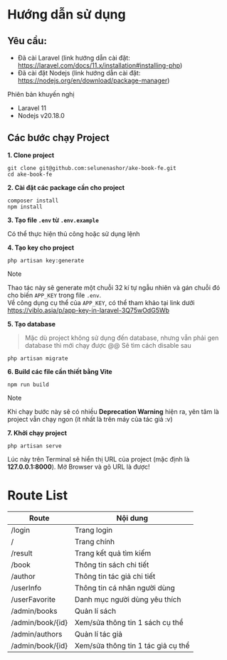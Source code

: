 # Hướng dẫn sử dụng
## Yêu cầu:
- Đã cài Laravel (link hướng dẫn cài đặt: https://laravel.com/docs/11.x/installation#installing-php)
- Đã cài đặt Nodejs (link hướng dẫn cài đặt: https://nodejs.org/en/download/package-manager)

Phiên bản khuyến nghị
- Laravel 11
- Nodejs v20.18.0
## Các bước chạy Project

**1. Clone project**  
```
git clone git@github.com:selunenashor/ake-book-fe.git
cd ake-book-fe
```
**2. Cài đặt các package cần cho project** 
```
composer install
npm install
```
**3. Tạo file `.env` từ `.env.example`**

Có thể thực hiện thủ công hoặc sử dụng lệnh

**4. Tạo key cho project**
```
php artisan key:generate
```
> [!NOTE]
> Thao tác này sẽ generate một chuỗi 32 kí tự ngẫu nhiên và gán chuỗi đó cho biến `APP_KEY` trong file `.env`.  
Về công dụng cụ thể của `APP_KEY`, có thể tham khảo tại link dưới  
https://viblo.asia/p/app-key-in-laravel-3Q75wOdG5Wb

**5. Tạo database**

> Mặc dù project không sử dụng đến database, nhưng vẫn phải gen database thì mới chạy được @@ Sẽ tìm cách disable sau
```
php artisan migrate
```

**6. Build các file cần thiết bằng Vite**
```
npm run build
```
> [!NOTE]
> Khi chạy bước này sẽ có nhiều **Deprecation Warning** hiện ra, yên tâm là project vẫn chạy ngon (ít nhất là trên máy của tác giả :v)

**7. Khởi chạy project**
```
php artisan serve
```
Lúc này trên Terminal sẽ hiển thị URL của project (mặc định là **127.0.0.1:8000**). Mở Browser và gõ URL là được!

# Route List
|Route|Nội dung|
|---|---|
|/login|Trang login   |
|/|Trang chính|
|/result|Trang kết quả tìm kiếm|
|/book|Thông tin sách chi tiết|
|/author|Thông tin tác giả chi tiết|
|/userInfo|Thông tin cá nhân người dùng|
|/userFavorite|Danh mục người dùng yêu thích|
|/admin/books|Quản lí sách|
|/admin/book/{id}|Xem/sửa thông tin 1 sách cụ thể|
|/admin/authors|Quản lí tác giả|
|/admin/book/{id}|Xem/sửa thông tin 1 tác giả cụ thể|
